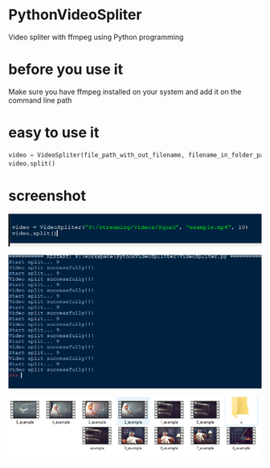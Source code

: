 # PythonVideoSpliter
Video spliter with ffmpeg using Python programming


# before you use it

Make sure you have ffmpeg installed on your system and add it on the command line path

# easy to use it

```python
video = VideoSpliter(file_path_with_out_filename, filename_in_folder_path, number_of_split)
video.split()
```

# screenshot
![alt text](https://github.com/omar-othmann/PythonVideoSpliter/blob/main/example1.PNG?raw=true)

![alt text](https://github.com/omar-othmann/PythonVideoSpliter/blob/main/example2.PNG?raw=true)

![alt text](https://github.com/omar-othmann/PythonVideoSpliter/blob/main/example3.PNG?raw=true)
